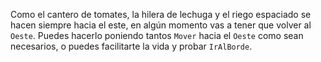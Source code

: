 Como el cantero de tomates, la hilera de lechuga y el riego espaciado se hacen siempre hacia el este, en algún momento vas a tener que volver al `Oeste`. Puedes hacerlo poniendo tantos `Mover` hacia el `Oeste` como sean necesarios, o puedes facilitarte la vida y probar `IrAlBorde`.